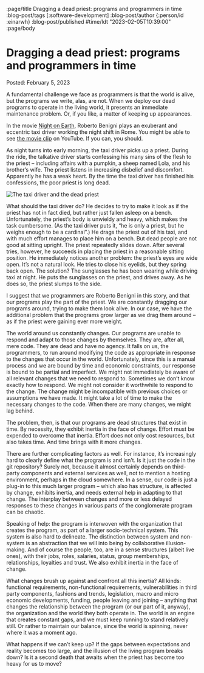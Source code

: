 :page/title Dragging a dead priest: programs and programmers in time
:blog-post/tags [:software-development]
:blog-post/author {:person/id :einarwh}
:blog-post/published #time/ldt "2023-02-05T10:39:00"
:page/body

# Dragging a dead priest: programs and programmers in time

Posted: February 5, 2023

A fundamental challenge we face as programmers is that the world is alive, but the programs we write, alas, are not. When we deploy our dead programs to operate in the living world, it presents an immediate maintenance problem. Or, if you like, a matter of keeping up appearances.

In the movie [Night on Earth](https://www.imdb.com/title/tt0102536/), Roberto Benigni plays an exuberant and eccentric taxi driver working the night shift in Rome. You might be able to see [the movie clip](https://www.imdb.com/title/tt0102536/) on YouTube. If you can, you should.

As night turns into early morning, the taxi driver picks up a priest. During the ride, the talkative driver starts confessing his many sins of the flesh to the priest – including affairs with a pumpkin, a sheep named Lola, and his brother’s wife. The priest listens in increasing disbelief and discomfort. Apparently he has a weak heart. By the time the taxi driver has finished his confessions, the poor priest is long dead.

![The taxi driver and the dead priest](/images/night-on-earth-dead-priest.jpg)

What should the taxi driver do? He decides to try to make it look as if the priest has not in fact died, but rather just fallen asleep on a bench. Unfortunately, the priest’s body is unwieldy and heavy, which makes the task cumbersome. (As the taxi driver puts it, “he is only a priest, but he weighs enough to be a cardinal”.) He drags the priest out of his taxi, and with much effort manages to place him on a bench. But dead people are not good at sitting upright. The priest repeatedly slides down. After several tries, however, he succeeds in placing the priest in a reasonable sitting position. He immediately notices another problem: the priest’s eyes are wide open. It’s not a natural look. He tries to close his eyelids, but they spring back open. The solution? The sunglasses he has been wearing while driving taxi at night. He puts the sunglasses on the priest, and drives away. As he does so, the priest slumps to the side.

I suggest that we programmers are Roberto Benigni in this story, and that our programs play the part of the priest. We are constantly dragging our programs around, trying to make them look alive. In our case, we have the additional problem that the programs grow larger as we drag them around – as if the priest were gaining ever more weight.

The world around us constantly changes. Our programs are unable to respond and adapt to those changes by themselves. They are, after all, mere code. They are dead and have no agency. It falls on us, the programmers, to run around modifying the code as appropriate in response to the changes that occur in the world. Unfortunately, since this is a manual process and we are bound by time and economic constraints, our response is bound to be partial and imperfect. We might not immediately be aware of all relevant changes that we need to respond to. Sometimes we don’t know exactly how to respond. We might not consider it worthwhile to respond to the change. The change might be incompatible with previous choices or assumptions we have made. It might take a lot of time to make the necessary changes to the code. When there are many changes, we might lag behind.

The problem, then, is that our programs are dead structures that exist in time. By necessity, they exhibit inertia in the face of change. Effort must be expended to overcome that inertia. Effort does not only cost resources, but also takes time. And time brings with it more changes.

There are further complicating factors as well. For instance, it’s increasingly hard to clearly define what the program is and isn’t. Is it just the code in the git repository? Surely not, because it almost certainly depends on third-party components and external services as well, not to mention a hosting environment, perhaps in the cloud somewhere. In a sense, our code is just a plug-in to this much larger program – which also has structure, is affected by change, exhibits inertia, and needs external help in adapting to that change. The interplay between changes and more or less delayed responses to these changes in various parts of the conglomerate program can be chaotic.

Speaking of help: the program is interwoven with the organization that creates the program, as part of a larger socio-technical system. This system is also hard to delineate. The distinction between system and non-system is an abstraction that we will into being by collaborative illusion-making. And of course the people, too, are in a sense structures (albeit live ones), with their jobs, roles, salaries, status, group memberships, relationships, loyalties and trust. We also exhibit inertia in the face of change.

What changes brush up against and confront all this inertia? All kinds: functional requirements, non-functional requirements, vulnerabilities in third party components, fashions and trends, legislation, macro and micro economic developments, funding, people leaving and joining – anything that changes the relationship between the program (or our part of it, anyway), the organization and the world they both operate in. The world is an engine that creates constant gaps, and we must keep running to stand relatively still. Or rather to maintain our balance, since the world is spinning, never where it was a moment ago.

What happens if we can’t keep up? If the gaps between expectations and reality becomes too large, and the illusion of the living program breaks down? Is it a second death that awaits when the priest has become too heavy for us to move?

